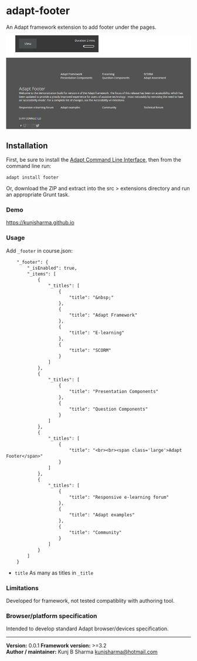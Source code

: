 # adapt-footer  
    
An Adapt framework extension to add footer under the pages.


<img src="assets/adapt-footer.png" alt="Footer">


## Installation

First, be sure to install the [Adapt Command Line Interface](https://github.com/cajones/adapt-cli), then from the command line run:

    adapt install footer

Or, download the ZIP and extract into the src > extensions directory and run an appropriate Grunt task.

### Demo

https://kunjsharma.github.io

### Usage

Add `_footer` in course.json:

```
	"_footer": {
	    "_isEnabled": true,
	    "_items": [
	        {
	            "_titles": [
	                {
	                    "title": "&nbsp;"
	                },
	                {
	                    "title": "Adapt Framework"
	                },
	                {
	                    "title": "E-learning"
	                },
	                {
	                    "title": "SCORM"
	                }
	            ]
	        },
	        {
	            "_titles": [
	                {
	                    "title": "Presentation Components"
	                },
	                {
	                    "title": "Question Components"
	                }
	            ]
	        },
	        {
	            "_titles": [
	                {
	                    "title": "<br><br><span class='large'>Adapt Footer</span>"
	                }
	            ]
	        },
	        {
	            "_titles": [
	                {
	                    "title": "Responsive e-learning forum"
	                },
	                {
	                    "title": "Adapt examples"
	                },
	                {
	                    "title": "Community"
	                }
	            ]
	        }
	    ]
	}
```

* `title` As many as titles in `_title`


### Limitations

Developed for framework, not tested compatiblity with authoring tool.

### Browser/platform specification

Intended to develop standard Adapt browser/devices specification.

----------------------------
**Version:**  0.0.1 
**Framework version:** >=3.2      
**Author / maintainer:** Kunj B Sharma <kunjsharma@hotmail.com>     

